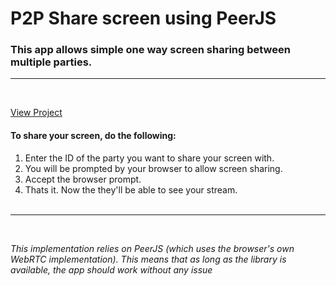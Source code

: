 # P2P Share screen using PeerJS
### This app allows simple one way screen sharing between multiple parties. 
<hr>
<br>

[View Project](https://dcf-01.github.io/p2p-WebRTC/)

#### To share your screen, do the following:

1. Enter the ID of the party you want to share your screen with.
2. You will be prompted by your browser to allow screen sharing.
3. Accept the browser prompt.
4. Thats it. Now the they'll be able to see your stream.
<br/><br/>
<hr>
<br>

*This implementation relies on PeerJS (which uses the browser's own WebRTC implementation). This means that as long as the library is available, the app should work without any issue*





